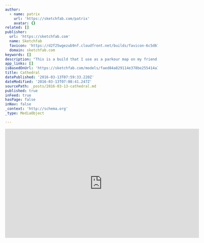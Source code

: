 ```yaml
---
author:
  - name: patrix
    url: 'https://sketchfab.com/patrix'
    avatar: {}
related: []
publisher:
  url: 'https://sketchfab.com'
  name: Sketchfab
  favicon: 'https://d2f25wgezub9nf.cloudfront.net/builds/favicon-6c5d670c19e082c41e48b3e8619c41ed.png'
  domain: sketchfab.com
keywords: []
description: "This is a build that I use as a parkour map on my friend's server. Please ignore the model export errors. Map download: http://www.mediafire.com/download/r9etmbpgtr2a8g3/Cathedral.rar minecraft 1.7+ with Conquest texturepack"
app_links: []
isBasedOnUrl: 'https://sketchfab.com/models/faed84a829114e378be255414a7826ca'
title: Cathedral
datePublished: '2016-03-13T07:59:33.220Z'
dateModified: '2016-03-13T07:08:41.247Z'
sourcePath: _posts/2016-03-13-cathedral.md
published: true
inFeed: true
hasPage: false
inNav: false
_context: 'http://schema.org'
_type: MediaObject

---
```

<iframe src="https://cdn.embedly.com/widgets/media.html?src=https%3A%2F%2Fsketchfab.com%2Fmodels%2Ffaed84a829114e378be255414a7826ca%2Fembed&amp;url=https%3A%2F%2Fsketchfab.com%2Fmodels%2Ffaed84a829114e378be255414a7826ca&amp;image=https%3A%2F%2Fd35krx4ujqgbcr.cloudfront.net%2Furls%2Ffaed84a829114e378be255414a7826ca%2Fthumbnails%2Ff1ec3ec890af45b79a23151e12d7d560%2F640.jpeg&amp;key=b7d04c9b404c499eba89ee7072e1c4f7&amp;type=text%2Fhtml&amp;schema=sketchfab" width="640" height="360" scrolling="no" frameborder="0" allowfullscreen="allowfullscreen" style=""></iframe>